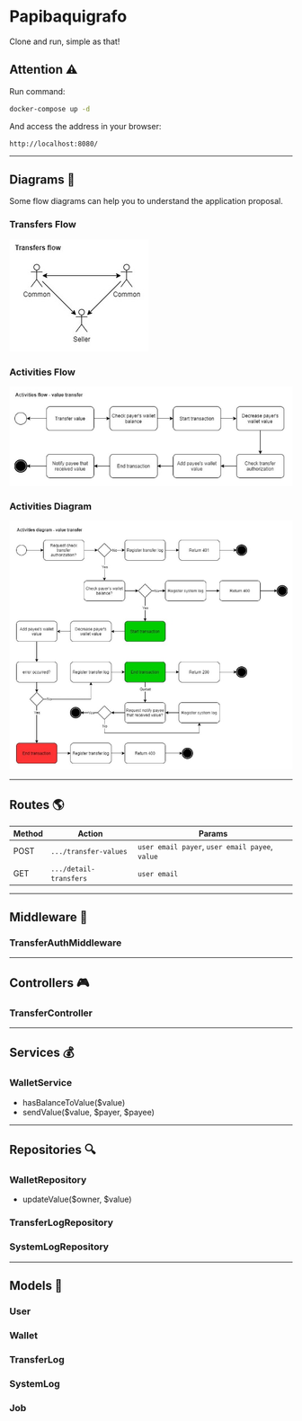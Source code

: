 # Papibaquigrafo

Clone and run, simple as that!

## Attention ⚠️

Run command:
```bash
docker-compose up -d
```
And access the address in your browser:
```
http://localhost:8080/
```

---
## Diagrams 🤯

Some flow diagrams can help you to understand the application proposal.

### Transfers Flow
![Transfers flow](docs/diagrams-transfers-flow.jpg "Transfers flow")

### Activities Flow
![Activities Flow](docs/diagrams-activities-flow.jpg "Activities Flow")

### Activities Diagram
![Activities Diagram](docs/diagrams-activities-diagram.jpg "Activities Diagram")

---
## Routes 🌎

|Method |Action                 |Params|
|-------|-----------------------|------------------|
|POST   |`.../transfer-values`  |`user email payer`, `user email payee`, `value`|
|GET    |`.../detail-transfers` |`user email`|

---
## Middleware 🔞

### TransferAuthMiddleware

---
## Controllers 🎮

### TransferController

---
## Services 💰

### WalletService
- hasBalanceToValue($value)
- sendValue($value, $payer, $payee)

---
## Repositories 🔍
### WalletRepository
- updateValue($owner, $value)

### TransferLogRepository

### SystemLogRepository

---
## Models 💾
### User

### Wallet

### TransferLog

### SystemLog

### Job
